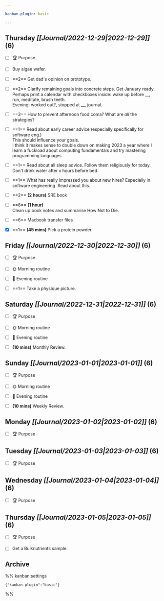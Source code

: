 ```yaml
---

kanban-plugin: basic

---
```


## **Thursday** *[[Journal/2022-12-29|2022-12-29]]* (6)

- [ ] 🏆 Purpose
- [ ] Buy algae wafer.
- [ ] ==2== Get dad's opinion on prototype.
- [ ] ==2== Clarify remaining goals into concrete steps. Get January ready. Perhaps print a calendar with checkboxes inside: wake up before \_\_, run, meditate, brush teeth.<br>Evening: worked out?, stopped at \_\_, journal.
- [ ] ==3== How to prevent afternoon food coma? What are *all* the strategies?
- [ ] ==1== Read about early career advice (especially specifically for software eng.)<br>This should influence your goals.<br>I think it makes sense to double down on making 2023 a year where I learn a fuckload about computing fundamentals and try mastering programming languages.
- [ ] ==1== Read about all sleep advice. Follow them religiously for today.<br>Don't drink water after x hours before bed.
- [ ] ==1== What has really impressed you about new hires? Especially in software engineering. Read about this.
- [ ] ==2== **(2 hours)** SRE book
- [ ] ==8== **(1 hour)**<br>Clean up book notes and summarise How Not to Die.
- [ ] ==6== Macbook transfer files
- [x] ==1== **(45 mins)** Pick a protein powder.


## **Friday** *[[Journal/2022-12-30|2022-12-30]]* (6)

- [ ] 🏆 Purpose
- [ ] 🌞 Morning routine
- [ ] 🌙 Evening routine
- [ ] ==1== Take a physique picture.


## **Saturday** *[[Journal/2022-12-31|2022-12-31]]* (6)

- [ ] 🏆 Purpose
- [ ] 🌞 Morning routine
- [ ] 🌙 Evening routine
- [ ] **(10 mins)** Monthly Review.


## **Sunday** *[[Journal/2023-01-01|2023-01-01]]* (6)

- [ ] 🏆 Purpose
- [ ] 🌞 Morning routine
- [ ] 🌙 Evening routine
- [ ] **(10 mins)** Weekly Review.


## **Monday** *[[Journal/2023-01-02|2023-01-02]]* (6)

- [ ] 🏆 Purpose


## **Tuesday** *[[Journal/2023-01-03|2023-01-03]]* (6)

- [ ] 🏆 Purpose


## **Wednesday** *[[Journal/2023-01-04|2023-01-04]]* (6)

- [ ] 🏆 Purpose


## **Thursday** *[[Journal/2023-01-05|2023-01-05]]* (6)

- [ ] 🏆 Purpose
- [ ] Get a Bulknutrients sample.


## Archive





%% kanban:settings
```
{"kanban-plugin":"basic"}
```
%%